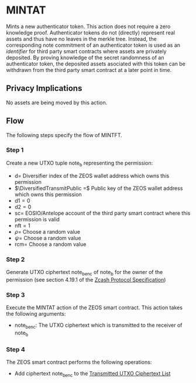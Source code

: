 # MINTAT
Mints a new authenticator token. This action does not require a zero knowledge proof. Authenticator tokens do not (directly) represent real assets and thus have no leaves in the merkle tree. Instead, the corresponding note commitment of an authenticator token is used as an *identifier* for third party smart contracts where assets are privately deposited. By proving knowledge of the secret randomness of an authenticator token, the deposited assets asociated with this token can be withdrawn from the third party smart contract at a later point in time.

## Privacy Implications
No assets are being moved by this action.

## Flow
The following steps specify the flow of MINTFT.

### Step 1
Create a new UTXO tuple $\mathsf{note_b}$ representing the permission:

- $\mathsf{d} =$ Diversifier index of the ZEOS wallet address which owns this permission
- $\DiversifiedTransmitPublic =$ Public key of the ZEOS wallet address which owns this permission
- $\mathsf{d1} = 0$
- $\mathsf{d2} = 0$
- $\mathsf{sc} =$ EOSIO/Antelope account of the third party smart contract where this permission is valid
- $\mathsf{nft} = 1$
- $\rho =$ Choose a random value
- $\psi =$ Choose a random value
- $\mathsf{rcm} =$ Choose a random value

### Step 2
Generate UTXO ciphertext $\mathsf{note_b}_\mathsf{enc}$ of $\mathsf{note_b}$ for the owner of the permission (see section 4.19.1 of the [Zcash Protocol Specification](https://zips.z.cash/protocol/protocol.pdf))

### Step 3
Execute the MINTAT action of the ZEOS smart contract. This action takes the following arguments:

- $\mathsf{note_b}_\mathsf{enc}$: The UTXO ciphertext which is transmitted to the receiver of $\mathsf{note_b}$

### Step 4
The ZEOS smart contract performs the following operations:

- Add ciphertext $\mathsf{note_b}_\mathsf{enc}$ to the [Transmitted UTXO Ciphertext List](../datasets.md#transmitted-utxo-ciphertext-list)